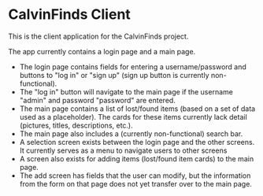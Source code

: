 # CalvinFinds Client
This is the client application for the CalvinFinds project.

The app currently contains a login page and a main page.
- The login page contains fields for entering a username/password and buttons to "log in" or "sign up" (sign up button is currently non-functional).
- The "log in" button will navigate to the main page if the username "admin" and password "password" are entered.
- The main page contains a list of lost/found items (based on a set of data used as a placeholder). The cards for these items currently lack detail (pictures, titles, descriptions, etc.).
- The main page also includes a (currently non-functional) search bar.
- A selection screen exists between the login page and the other screens. It currently serves as a menu to navigate users to other screens
- A screen also exists for adding items (lost/found item cards) to the main page.
- The add screen has fields that the user can modify, but the information from the form on that page does not yet transfer over to the main page.
